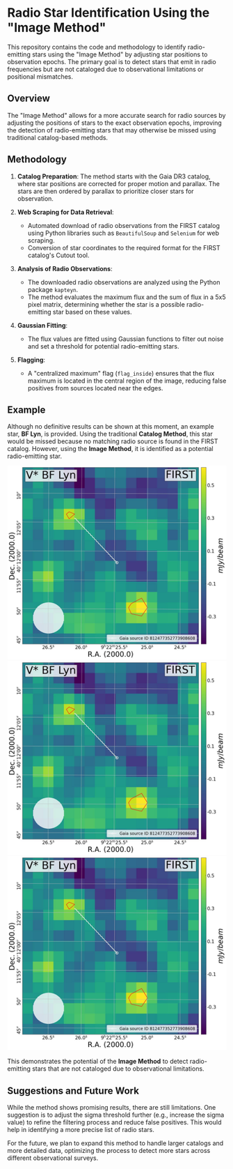 # Radio Star Identification Using the "Image Method"

This repository contains the code and methodology to identify radio-emitting stars using the "Image Method" by adjusting star positions to observation epochs. The primary goal is to detect stars that emit in radio frequencies but are not cataloged due to observational limitations or positional mismatches.

## Overview

The "Image Method" allows for a more accurate search for radio sources by adjusting the positions of stars to the exact observation epochs, improving the detection of radio-emitting stars that may otherwise be missed using traditional catalog-based methods.

## Methodology

1. **Catalog Preparation**: The method starts with the Gaia DR3 catalog, where star positions are corrected for proper motion and parallax. The stars are then ordered by parallax to prioritize closer stars for observation.

2. **Web Scraping for Data Retrieval**: 
    - Automated download of radio observations from the FIRST catalog using Python libraries such as `BeautifulSoup` and `Selenium` for web scraping.
    - Conversion of star coordinates to the required format for the FIRST catalog's Cutout tool.

3. **Analysis of Radio Observations**: 
    - The downloaded radio observations are analyzed using the Python package `kapteyn`.
    - The method evaluates the maximum flux and the sum of flux in a 5x5 pixel matrix, determining whether the star is a possible radio-emitting star based on these values.

4. **Gaussian Fitting**: 
    - The flux values are fitted using Gaussian functions to filter out noise and set a threshold for potential radio-emitting stars.

5. **Flagging**: 
    - A "centralized maximum" flag (`flag_inside`) ensures that the flux maximum is located in the central region of the image, reducing false positives from sources located near the edges.

## Example

Although no definitive results can be shown at this moment, an example star, **BF Lyn**, is provided. Using the traditional **Catalog Method**, this star would be missed because no matching radio source is found in the FIRST catalog. However, using the **Image Method**, it is identified as a potential radio-emitting star.

![BF Lyn Example](PP-FIRST.jpg) ![BF Lyn Example](PP-FIRST.jpg) ![BF Lyn Example](PP-FIRST.jpg)

This demonstrates the potential of the **Image Method** to detect radio-emitting stars that are not cataloged due to observational limitations.

## Suggestions and Future Work

While the method shows promising results, there are still limitations. One suggestion is to adjust the sigma threshold further (e.g., increase the sigma value) to refine the filtering process and reduce false positives. This would help in identifying a more precise list of radio stars.

For the future, we plan to expand this method to handle larger catalogs and more detailed data, optimizing the process to detect more stars across different observational surveys.
